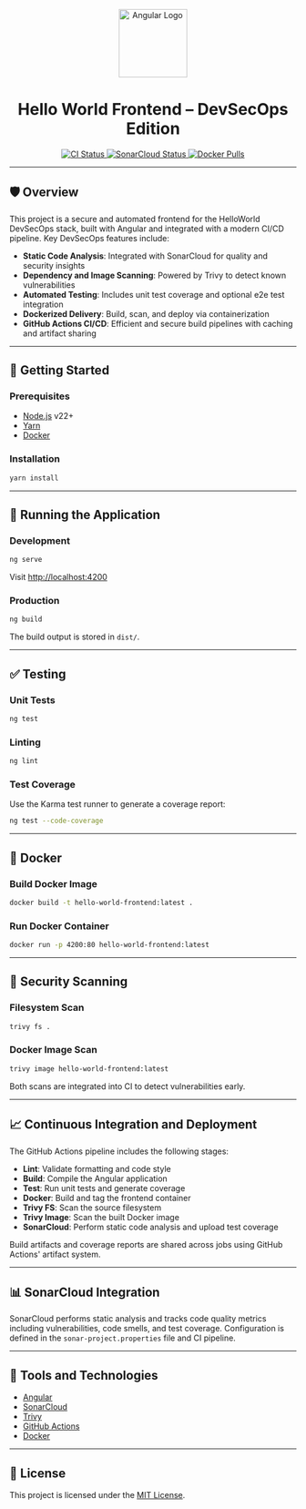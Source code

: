 <p align="center">
  <img src="https://angular.dev/assets/images/logos/angular/angular.svg" width="120" alt="Angular Logo" />
</p>

<h1 align="center">Hello World Frontend – DevSecOps Edition</h1>

<p align="center">
  <a href="https://github.com/your-org/hello-world-frontend/actions/workflows/main.yml">
    <img src="https://github.com/your-org/hello-world-frontend/actions/workflows/main.yml/badge.svg" alt="CI Status" />
  </a>
  <a href="https://sonarcloud.io/summary/new_code?id=hello-world-frontend">
    <img src="https://sonarcloud.io/api/project_badges/measure?project=hello-world-frontend&metric=alert_status" alt="SonarCloud Status" />
  </a>
  <a href="https://hub.docker.com/r/your-org/hello-world-frontend">
    <img src="https://img.shields.io/docker/pulls/your-org/hello-world-frontend" alt="Docker Pulls" />
  </a>
</p>

---

## 🛡️ Overview

This project is a secure and automated frontend for the HelloWorld DevSecOps stack, built with Angular and integrated with a modern CI/CD pipeline. Key DevSecOps features include:

* **Static Code Analysis**: Integrated with SonarCloud for quality and security insights
* **Dependency and Image Scanning**: Powered by Trivy to detect known vulnerabilities
* **Automated Testing**: Includes unit test coverage and optional e2e test integration
* **Dockerized Delivery**: Build, scan, and deploy via containerization
* **GitHub Actions CI/CD**: Efficient and secure build pipelines with caching and artifact sharing

---

## 🚀 Getting Started

### Prerequisites

* [Node.js](https://nodejs.org/) v22+
* [Yarn](https://yarnpkg.com/)
* [Docker](https://www.docker.com/)

### Installation

```bash
yarn install
```

---

## 🧪 Running the Application

### Development

```bash
ng serve
```

Visit [http://localhost:4200](http://localhost:4200)

### Production

```bash
ng build
```

The build output is stored in `dist/`.

---

## ✅ Testing

### Unit Tests

```bash
ng test
```

### Linting

```bash
ng lint
```

### Test Coverage

Use the Karma test runner to generate a coverage report:

```bash
ng test --code-coverage
```

---

## 🐳 Docker

### Build Docker Image

```bash
docker build -t hello-world-frontend:latest .
```

### Run Docker Container

```bash
docker run -p 4200:80 hello-world-frontend:latest
```

---

## 🔐 Security Scanning

### Filesystem Scan

```bash
trivy fs .
```

### Docker Image Scan

```bash
trivy image hello-world-frontend:latest
```

Both scans are integrated into CI to detect vulnerabilities early.

---

## 📈 Continuous Integration and Deployment

The GitHub Actions pipeline includes the following stages:

* **Lint**: Validate formatting and code style
* **Build**: Compile the Angular application
* **Test**: Run unit tests and generate coverage
* **Docker**: Build and tag the frontend container
* **Trivy FS**: Scan the source filesystem
* **Trivy Image**: Scan the built Docker image
* **SonarCloud**: Perform static code analysis and upload test coverage

Build artifacts and coverage reports are shared across jobs using GitHub Actions' artifact system.

---

## 📊 SonarCloud Integration

SonarCloud performs static analysis and tracks code quality metrics including vulnerabilities, code smells, and test coverage. Configuration is defined in the `sonar-project.properties` file and CI pipeline.

---

## 🧰 Tools and Technologies

* [Angular](https://angular.dev/)
* [SonarCloud](https://sonarcloud.io/)
* [Trivy](https://aquasecurity.github.io/trivy/)
* [GitHub Actions](https://github.com/features/actions)
* [Docker](https://www.docker.com/)

---

## 📝 License

This project is licensed under the [MIT License](LICENSE).

